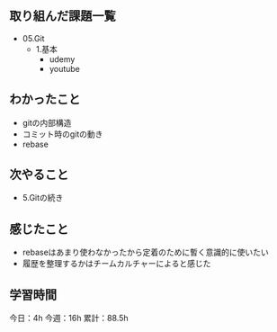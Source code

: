 ## 取り組んだ課題一覧

- 05.Git
  - 1.基本
    - udemy
    - youtube


## わかったこと
- gitの内部構造
- コミット時のgitの動き
- rebase

## 次やること
- 5.Gitの続き

## 感じたこと
- rebaseはあまり使わなかったから定着のために暫く意識的に使いたい
- 履歴を整理するかはチームカルチャーによると感じた

## 学習時間

今日：4h
今週：16h
累計：88.5h

